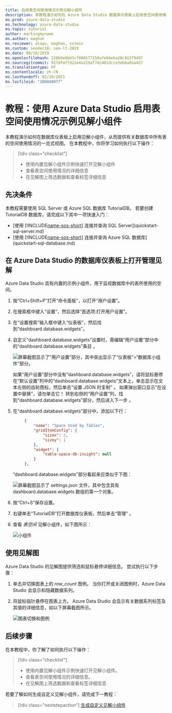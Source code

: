 ```yaml
---
title: 启用表空间使用情况示例见解小组件
description: 本教程演示如何在 Azure Data Studio 数据库仪表板上启用表空间使用情况示例见解小组件。
ms.prod: azure-data-studio
ms.technology: azure-data-studio
ms.topic: tutorial
author: markingmyname
ms.author: maghan
ms.reviewer: alayu, maghan, sstein
ms.custom: seodec18; seo-lt-2019
ms.date: 09/10/2019
ms.openlocfilehash: 128b9e0b63cf006577250afe04e6a28c92379497
ms.sourcegitcommit: 917df4ffd22e4a229af7dc481dcce3ebba0aa4d7
ms.translationtype: HT
ms.contentlocale: zh-CN
ms.lasthandoff: 02/10/2021
ms.locfileid: "100048077"
---
```

# <a name="tutorial-enable-the-table-space-usage-sample-insight-widget-using-azure-data-studio"></a>教程：使用 Azure Data Studio 启用表空间使用情况示例见解小组件

本教程演示如何在数据库仪表板上启用见解小组件，从而提供有关数据库中所有表的空间使用情况的一览式视图。 在本教程中，你将学习如何执行以下操作：

> [!div class="checklist"]
> * 使用内置见解小组件示例快速打开见解小组件
> * 查看表空间使用情况的详细信息
> * 在见解图上筛选数据和查看标签详细信息

## <a name="prerequisites"></a>先决条件

本教程需要使用 SQL Server 或 Azure SQL 数据库 TutorialDB。 若要创建 TutorialDB 数据库，请完成以下其中一项快速入门：

* [使用 [!INCLUDE[name-sos-short](../includes/name-sos-short.md)] 连接并查询 SQL Server](quickstart-sql-server.md)
* [使用 [!INCLUDE[name-sos-short](../includes/name-sos-short.md)] 连接并查询 Azure SQL 数据库](quickstart-sql-database.md)

## <a name="turn-on-a-management-insight-on-azure-data-studios-database-dashboard"></a>在 Azure Data Studio 的数据库仪表板上打开管理见解

Azure Data Studio 具有内置的示例小组件，用于监视数据库中的表所使用的空间。

1. 按“Ctrl+Shift+P”打开“命令面板”，以打开“用户设置”。

2. 在搜索框中键入“设置”，然后选择“首选项:打开用户设置”。

3. 在“设置搜索”输入框中键入“仪表板”，然后找到“dashboard.database.widgets”。

4. 自定义“dashboard.database.widgets”设置时，需编辑“用户设置”部分中的“dashboard.database.widgets”条目  。

   ![屏幕截图显示了“用户设置”部分，其中突出显示了“仪表板”>“数据库小组件”部分。](media/tutorial-table-space-sql-server/search-settings.png)

   如果“用户设置”部分中没有“dashboard.database.widgets”，请将鼠标悬停在“默认设置”列中的“dashboard.database.widgets”文本上，单击显示在文本左侧的齿轮图标，然后单击“设置 JSON 时复制”  。 如果弹出窗口显示“在设置中替换”，请勿单击它！ 转到右侧的“用户设置”列，找到“dashboard.database.widgets”部分，然后进入下一步 。

5. 在“dashboard.database.widgets”部分中，添加以下行：

   ```json
        {
            "name": "Space Used by Tables",
            "gridItemConfig": {
                "sizex": 2,
                "sizey": 1
            },
            "widget": {
                "table-space-db-insight": null
            }
        },
    ```

   “dashboard.database.widgets”部分看起来应类似于下图：

    ![屏幕截图显示了 settings.json 文件，其中包含具有 dashboard.database.widgets 数组的第一个对象。](./media/tutorial-table-space-sql-server/insight-table-space.png)

6. 按“Ctrl+S”保存设置。

7. 右键单击“TutorialDB”打开数据库仪表板，然后单击“管理” 。

8. 查看 *表空间* 见解小组件，如下图所示：

   ![小组件](./media/tutorial-table-space-sql-server/insight-table-space-result.png)

## <a name="working-with-the-insight-chart"></a>使用见解图

Azure Data Studio 的见解图提供筛选和鼠标悬停详细信息。 尝试执行以下步骤：

1. 单击并切换图表上的 *row_count* 图例。 当你打开或关闭图例时，Azure Data Studio 会显示和隐藏数据系列。

2. 将鼠标指针悬停在图表上方。 Azure Data Studio 会显示有关数据系列标签及其值的详细信息，如以下屏幕截图所示。

   ![图表切换和图例](./media/tutorial-table-space-sql-server/insight-table-space-toggle.png)

## <a name="next-steps"></a>后续步骤

在本教程中，你了解了如何执行以下操作：
> [!div class="checklist"]
> * 使用内置见解小组件示例快速打开见解小组件。
> * 查看表空间使用情况的详细信息。
> * 在见解图上筛选数据和查看标签详细信息

若要了解如何生成自定义见解小组件，请完成下一教程：

> [!div class="nextstepaction"]
> [生成自定义见解小组件](tutorial-build-custom-insight-sql-server.md)
